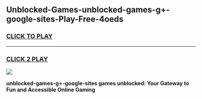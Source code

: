 
## Unblocked-Games-unblocked-games-g+-google-sites-Play-Free-4oeds
<h3>
<a href="https://premium76.site?title=unblocked-games-g+-google-sites&ref=18A">CLICK TO PLAY</a></h3>
<hr>

<h3>
<a href="https://premium76.site?title=unblocked-games-g+-google-sites&ref=18A">CLICK 2 PLAY</a>
  
</h3>

<a href="https://premium76.site?title=unblocked-games-g+-google-sites&ref=18A"><img src="https://clearcache.store/games.png"></a>


**unblocked-games-g+-google-sites games unblocked: Your Gateway to Fun and Accessible Online Gaming**
